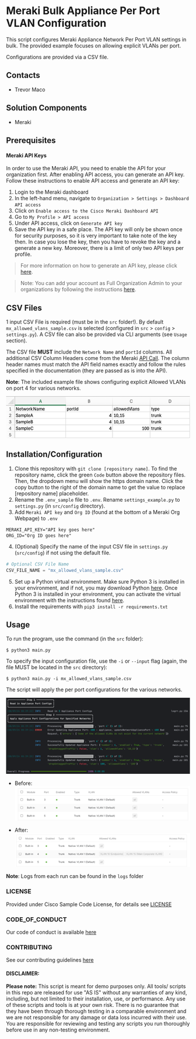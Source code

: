 # Meraki Bulk Appliance Per Port VLAN Configuration

This script configures Meraki Appliance Network Per Port VLAN settings in bulk. The provided example focuses on allowing explicit VLANs per port.

Configurations are provided via a CSV file.

## Contacts
* Trevor Maco

## Solution Components
* Meraki

## Prerequisites
#### Meraki API Keys
In order to use the Meraki API, you need to enable the API for your organization first. After enabling API access, you can generate an API key. Follow these instructions to enable API access and generate an API key:
1. Login to the Meraki dashboard
2. In the left-hand menu, navigate to `Organization > Settings > Dashboard API access`
3. Click on `Enable access to the Cisco Meraki Dashboard API`
4. Go to `My Profile > API access`
5. Under API access, click on `Generate API key`
6. Save the API key in a safe place. The API key will only be shown once for security purposes, so it is very important to take note of the key then. In case you lose the key, then you have to revoke the key and a generate a new key. Moreover, there is a limit of only two API keys per profile.

> For more information on how to generate an API key, please click [here](https://developer.cisco.com/meraki/api-v1/#!authorization/authorization). 

> Note: You can add your account as Full Organization Admin to your organizations by following the instructions [here](https://documentation.meraki.com/General_Administration/Managing_Dashboard_Access/Managing_Dashboard_Administrators_and_Permissions).

## CSV Files
1 input CSV File is required (must be in the `src` folder!). By default `mx_allowed_vlans_sample.csv` is selected (configured in `src` > `config` > `settings.py`). A CSV file can also be provided via CLI arguments (see `Usage` section).

The CSV file **MUST** include the `Network Name` and `portId` columns. All additional CSV Column Headers come from the Meraki [API Call](https://developer.cisco.com/meraki/api-v1/update-network-appliance-port/). The column header names must match the API field names exactly and follow the rules specified in the documentation (they are passed as is into the API).

**Note**: The included example file shows configuring explicit Allowed VLANs on port 4 for various networks.

![sample_csv.png](IMAGES/sample_csv.png)

## Installation/Configuration
1. Clone this repository with `git clone [repository name]`. To find the repository name, click the green `Code` button above the repository files. Then, the dropdown menu will show the https domain name. Click the copy button to the right of the domain name to get the value to replace [repository name] placeholder.
2. Rename the `.env_sample` file to `.env`. Rename `settings_example.py` to `settings.py` (in `src/config` directory).
3. Add `Meraki API key` and `Org ID` (found at the bottom of a Meraki Org Webpage) to `.env`
```dotenv
MERAKI_API_KEY="API key goes here"
ORG_ID="Org ID goes here"
```
4. (Optional) Specify the name of the input CSV file in `settings.py` (`src/config`) if not using the default file.
```python
# Optional CSV File Name
CSV_FILE_NAME = "mx_allowed_vlans_sample.csv"
```
5. Set up a Python virtual environment. Make sure Python 3 is installed in your environment, and if not, you may download Python [here](https://www.python.org/downloads/). Once Python 3 is installed in your environment, you can activate the virtual environment with the instructions found [here](https://docs.python.org/3/tutorial/venv.html).
6. Install the requirements with `pip3 install -r requirements.txt`

## Usage

To run the program, use the command (in the `src` folder):
```shell
$ python3 main.py
```

To specify the input configuration file, use the `-i` or `--input` flag (again, the file MUST be located in the `src` directory):
```shell
$ python3 main.py -i mx_allowed_vlans_sample.csv
```

The script will apply the per port configurations for the various networks.

![console_pt1.png](IMAGES/console_pt1.png)

* Before:
![meraki_dashboard_before.png](IMAGES/meraki_dashboard_before.png)

* After:
![meraki_dashboard_after.png](IMAGES/meraki_dashboard_after.png)

**Note**: Logs from each run can be found in the `logs` folder

### LICENSE

Provided under Cisco Sample Code License, for details see [LICENSE](LICENSE.md)

### CODE_OF_CONDUCT

Our code of conduct is available [here](CODE_OF_CONDUCT.md)

### CONTRIBUTING

See our contributing guidelines [here](CONTRIBUTING.md)

#### DISCLAIMER:
<b>Please note:</b> This script is meant for demo purposes only. All tools/ scripts in this repo are released for use "AS IS" without any warranties of any kind, including, but not limited to their installation, use, or performance. Any use of these scripts and tools is at your own risk. There is no guarantee that they have been through thorough testing in a comparable environment and we are not responsible for any damage or data loss incurred with their use.
You are responsible for reviewing and testing any scripts you run thoroughly before use in any non-testing environment.